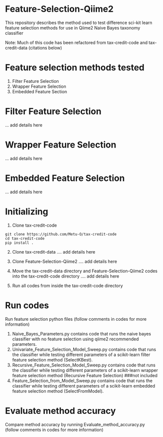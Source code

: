 # Feature-Selection-Qiime2

This repository describes the method used to test difference sci-kit learn feature selection methods for use in Qiime2 Naive Bayes taxonomy classifier

Note: Much of this code has been refactored from tax-credit-code and tax-credit-data (citations below)

# Feature selection methods tested

1. Filter Feature Selection
3. Wrapper Feature Selection
4. Embedded Feature Section 

# Filter Feature Selection
... add details here

# Wrapper Feature Selection
... add details here

# Embedded Feature Selection
... add details here 

# Initializing 
1. Clone tax-credit-code 

  ```
  git clone https://github.com/Metu-O/tax-credit-code
  cd tax-credit-code
  pip install .
  ```

2. Clone tax-credit-data
.... add details here 

3. Clone Feature-Selection-Qiime2
.... add details here 

3. Move the tax-credit-data directory and Feature-Selection-Qiime2 codes into the tax-credit-code directory
.... add details here

4. Run all codes from inside the tax-credit-code directory

# Run codes 

Run feature selection python files (follow comments in codes for more information)
1. Naive_Bayes_Parameters.py contains code that runs the naive bayes classifier with no feature selection using qiime2 recommended parameters.
2. Univariate_Feature_Selection_Model_Sweep.py contains code that runs the classifier while testing different parameters of a scikit-learn filter feature selection method (SelectKBest).
3. Recursive_Feature_Selection_Model_Sweep.py contains code that runs the classifier while testing different parameters of a scikit-learn wrapper feature selection method (Recursive Feature Selection) ###not included
4. Feature_Selection_from_Model_Sweep.py contains code that runs the classifier while testing different parameters of a scikit-learn embedded feature selection method (SelectFromModel).

# Evaluate method accuracy

Compare method accuracy by running Evaluate_method_accuracy.py (follow comments in codes for more information)
